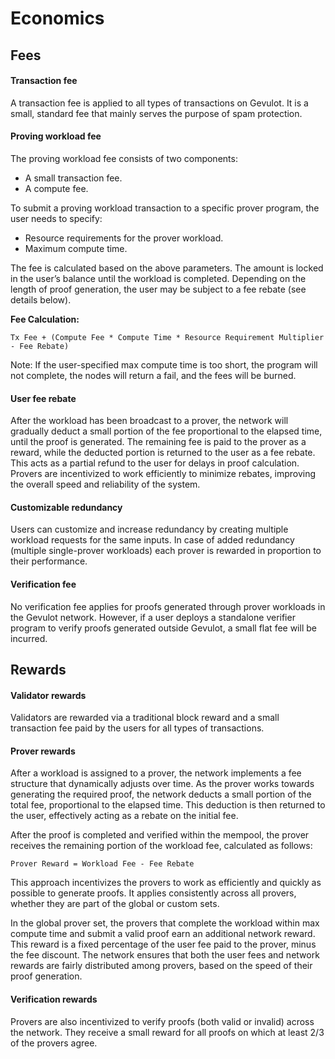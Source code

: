 # Economics

## **Fees**&#x20;

#### **Transaction fee**

A transaction fee is applied to all types of transactions on Gevulot. It is a small, standard fee that mainly serves the purpose of spam protection.

#### **Proving workload fee**

The proving workload fee consists of two components:&#x20;

* A small transaction fee.
* A compute fee.&#x20;

To submit a proving workload transaction to a specific prover program, the user needs to specify:

* Resource requirements for the prover workload.
* Maximum compute time.

The fee is calculated based on the above parameters. The amount is locked in the user’s balance until the workload is completed. Depending on the length of proof generation, the user may be subject to a fee rebate (see details below).

**Fee Calculation:**&#x20;

```
Tx Fee + (Compute Fee * Compute Time * Resource Requirement Multiplier - Fee Rebate)
```

Note: If the user-specified max compute time is too short, the program will not complete, the nodes will return a fail, and the fees will be burned.

#### **User fee rebate**

After the workload has been broadcast to a prover, the network will gradually deduct a small portion of the fee proportional to the elapsed time, until the proof is generated. The remaining fee is paid to the prover as a reward, while the deducted portion is returned to the user as a fee rebate. This acts as a partial refund to the user for delays in proof calculation. Provers are incentivized to work efficiently to minimize rebates, improving the overall speed and reliability of the system.&#x20;

#### **Customizable redundancy**

Users can customize and increase redundancy by creating multiple workload requests for the same inputs. In case of added redundancy (multiple single-prover workloads) each prover is rewarded in proportion to their performance.

#### **Verification fee**

No verification fee applies for proofs generated through prover workloads in the Gevulot network. However, if a user deploys a standalone verifier program to verify proofs generated outside Gevulot, a small flat fee will be incurred.

## Rewards

#### **Validator rewards**

Validators are rewarded via a traditional block reward and a small transaction fee paid by the users for all types of transactions.

#### **Prover rewards**

After a workload is assigned to a prover, the network implements a fee structure that dynamically adjusts over time. As the prover works towards generating the required proof, the network deducts a small portion of the total fee, proportional to the elapsed time. This deduction is then returned to the user, effectively acting as a rebate on the initial fee.

After the proof is completed and verified within the mempool, the prover receives the remaining portion of the workload fee, calculated as follows:

```
Prover Reward = Workload Fee - Fee Rebate
```

This approach incentivizes the provers to work as efficiently and quickly as possible to generate proofs. It applies consistently across all provers, whether they are part of the global or custom sets.

In the global prover set, the provers that complete the workload within max compute time and submit a valid proof earn an additional network reward. This reward is a fixed percentage of the user fee paid to the prover, minus the fee discount. The network ensures that both the user fees and network rewards are fairly distributed among provers, based on the speed of their proof generation.

#### **Verification rewards**

Provers are also incentivized to verify proofs (both valid or invalid) across the network. They receive a small reward for all proofs on which at least 2/3 of the provers agree.



